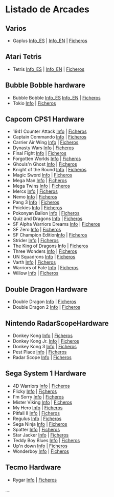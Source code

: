 # Listado de Arcades

Varios
----------------------------------
* Gaplus [Info_ES](https://github.com/neptuno-fpga/Binaries/tree/main/Arcades/Z--Infojuegos/Gaplus.md) | [Info_EN](https://github.com/neptuno-fpga/Binaries/blob/main/Arcades/Z--Infojuegos/Gaplus_en.md) | [Ficheros](https://github.com/neptuno-fpga/Binaries/tree/main/Arcades/Varios/Gaplus)

Atari Tetris
----------------------------------
* Tetris [Info_ES](https://github.com/neptuno-fpga/Binaries/tree/main/Arcades/Z--Infojuegos/Tetris.md) | [Info_EN](https://github.com/neptuno-fpga/Binaries/blob/main/Arcades/Z--Infojuegos/Tetris_en.md) | [Ficheros](https://github.com/neptuno-fpga/Binaries/tree/main/Arcades/Atari%20Tetris)

Bubble Bobble hardware
----------------------------------
* Bubble Bobble [Info_ES](https://github.com/neptuno-fpga/Binaries/blob/main/Arcades/Z--Infojuegos/Bubble%20Bobble.md) [Info_EN](https://github.com/neptuno-fpga/Binaries/blob/main/Arcades/Z--Infojuegos/BubbleBobble_EN.md) | [Ficheros](https://github.com/neptuno-fpga/Binaries/tree/main/Arcades/Bubble%20Bobble%20Hardware)
* Tokio [Info](https://github.com/ingloriond/Unamiga/blob/master/Cores/Arcades/Z--Infojuegos/Tokio.md) | [Ficheros](https://github.com/neptuno-fpga/Binaries/tree/main/Arcades/Bubble%20Bobble%20Hardware)

Capcom CPS1 Hardware
----------------------------------
* 1941 Counter Attack [Info](https://github.com/neptuno-fpga/Binaries/tree/main/Arcades/Z--Infojuegos/1941.md) | [Ficheros](https://github.com/neptuno-fpga/Binaries/tree/main/Arcades/Capcom%20CPS1%20hardware)
* Captain Commando [Info](https://github.com/neptuno-fpga/Binaries/tree/main/Arcades/Z--Infojuegos/Capitancommando.md) | [Ficheros](https://github.com/neptuno-fpga/Binaries/tree/main/Arcades/Capcom%20CPS1%20hardware)
* Carrier Air Wing [Info](https://github.com/neptuno-fpga/Binaries/tree/main/Arcades/Z--Infojuegos/CarrierAirWing.md) | [Ficheros](https://github.com/neptuno-fpga/Binaries/tree/main/Arcades/Capcom%20CPS1%20hardware)
* Dynasty Wars [Info](https://github.com/neptuno-fpga/Binaries/tree/main/Arcades/Z--Infojuegos/.md) | [Ficheros](https://github.com/neptuno-fpga/Binaries/tree/main/Arcades/Capcom%20CPS1%20hardware)
* Final Fight [Info](https://github.com/neptuno-fpga/Binaries/tree/main/Arcades/Z--Infojuegos/FinalFight.md) | [Ficheros](https://github.com/neptuno-fpga/Binaries/tree/main/Arcades/Capcom%20CPS1%20hardware)
* Forgotten Worlds [Info](https://github.com/neptuno-fpga/Binaries/tree/main/Arcades/Z--Infojuegos/ForgottenWorlds.md) | [Ficheros](https://github.com/neptuno-fpga/Binaries/tree/main/Arcades/Capcom%20CPS1%20hardware)
* Ghouls'n Ghost [Info](https://github.com/neptuno-fpga/Binaries/tree/main/Arcades/Z--Infojuegos/Ghouls'nghost.md) | [Ficheros](https://github.com/neptuno-fpga/Binaries/tree/main/Arcades/Capcom%20CPS1%20hardware)
* Knight of the Round [Info](https://github.com/neptuno-fpga/Binaries/tree/main/Arcades/Z--Infojuegos/Knightoftheround.md) | [Ficheros](https://github.com/neptuno-fpga/Binaries/tree/main/Arcades/Capcom%20CPS1%20hardware)
* Magic Sword [Info](https://github.com/neptuno-fpga/Binaries/tree/main/Arcades/Z--Infojuegos/MagicSword.md) | [Ficheros](https://github.com/neptuno-fpga/Binaries/tree/main/Arcades/Capcom%20CPS1%20hardware)
* Mega Man [Info](https://github.com/neptuno-fpga/Binaries/tree/main/Arcades/Z--Infojuegos/Megaman.md) | [Ficheros](https://github.com/neptuno-fpga/Binaries/tree/main/Arcades/Capcom%20CPS1%20hardware)
* Mega Twins [Info](https://github.com/neptuno-fpga/Binaries/tree/main/Arcades/Z--Infojuegos/Megatwins.md) | [Ficheros](https://github.com/neptuno-fpga/Binaries/tree/main/Arcades/Capcom%20CPS1%20hardware)
* Mercs [Info](https://github.com/neptuno-fpga/Binaries/tree/main/Arcades/Z--Infojuegos/Mercs.md) | [Ficheros](https://github.com/neptuno-fpga/Binaries/tree/main/Arcades/Capcom%20CPS1%20hardware)
* Nemo [Info](https://github.com/neptuno-fpga/Binaries/tree/main/Arcades/Z--Infojuegos/Nemo.md) | [Ficheros](https://github.com/neptuno-fpga/Binaries/tree/main/Arcades/Capcom%20CPS1%20hardware)
* Pang 3 [Info](https://github.com/neptuno-fpga/Binaries/tree/main/Arcades/Z--Infojuegos/Pang3.md) | [Ficheros](https://github.com/neptuno-fpga/Binaries/tree/main/Arcades/Capcom%20CPS1%20hardware)
* Pnickies [Info](https://github.com/neptuno-fpga/Binaries/tree/main/Arcades/Z--Infojuegos/Pnickies.md) | [Ficheros](https://github.com/neptuno-fpga/Binaries/tree/main/Arcades/Capcom%20CPS1%20hardware)
* Pokonyan Ballon [Info](https://github.com/neptuno-fpga/Binaries/tree/main/Arcades/Z--Infojuegos/Pokonyan_Balloon.md) | [Ficheros](https://github.com/neptuno-fpga/Binaries/tree/main/Arcades/Capcom%20CPS1%20hardware)
* Quiz and Dragons [Info](https://github.com/neptuno-fpga/Binaries/tree/main/Arcades/Z--Infojuegos/Quizanddragons.md) | [Ficheros](https://github.com/neptuno-fpga/Binaries/tree/main/Arcades/Capcom%20CPS1%20hardware)
* SF Alpha Warriors Dreams [Info](https://github.com/neptuno-fpga/Binaries/tree/main/Arcades/Z--Infojuegos/SF_Alpha_Warriors_Dreams.md) | [Ficheros](https://github.com/neptuno-fpga/Binaries/tree/main/Arcades/Capcom%20CPS1%20hardware)
* SF Zero [Info](https://github.com/neptuno-fpga/Binaries/tree/main/Arcades/Z--Infojuegos/SF_Zero.md) | [Ficheros](https://github.com/neptuno-fpga/Binaries/tree/main/Arcades/Capcom%20CPS1%20hardware)
* SF Champion Edition[Info](https://github.com/neptuno-fpga/Binaries/tree/main/Arcades/Z--Infojuegos/SF2_Champion_Edition.md) | [Ficheros](https://github.com/neptuno-fpga/Binaries/tree/main/Arcades/Capcom%20CPS1%20hardware)
* Strider [Info](https://github.com/neptuno-fpga/Binaries/tree/main/Arcades/Z--Infojuegos/Strider.md) | [Ficheros](https://github.com/neptuno-fpga/Binaries/tree/main/Arcades/Capcom%20CPS1%20hardware)
* The King of Dragons [Info](https://github.com/neptuno-fpga/Binaries/tree/main/Arcades/Z--Infojuegos/The_King_of_Dragons.md) | [Ficheros](https://github.com/neptuno-fpga/Binaries/tree/main/Arcades/Capcom%20CPS1%20hardware)
* Three Wonders [Info](https://github.com/neptuno-fpga/Binaries/tree/main/Arcades/Z--Infojuegos/Three_Wonders.md) | [Ficheros](https://github.com/neptuno-fpga/Binaries/tree/main/Arcades/Capcom%20CPS1%20hardware)
* UN Squadrons [Info](https://github.com/neptuno-fpga/Binaries/tree/main/Arcades/Z--Infojuegos/UN_Squadron.md) | [Ficheros](https://github.com/neptuno-fpga/Binaries/tree/main/Arcades/Capcom%20CPS1%20hardware)
* Varth [Info](https://github.com/neptuno-fpga/Binaries/tree/main/Arcades/Z--Infojuegos/Varth.md) | [Ficheros](https://github.com/neptuno-fpga/Binaries/tree/main/Arcades/Capcom%20CPS1%20hardware)
* Warriors of Fate [Info](https://github.com/neptuno-fpga/Binaries/tree/main/Arcades/Z--Infojuegos/Warriors_of_Fate.md) | [Ficheros](https://github.com/neptuno-fpga/Binaries/tree/main/Arcades/Capcom%20CPS1%20hardware)
* Willow [Info](https://github.com/neptuno-fpga/Binaries/tree/main/Arcades/Z--Infojuegos/Willow.md) | [Ficheros](https://github.com/neptuno-fpga/Binaries/tree/main/Arcades/Capcom%20CPS1%20hardware)

Double Dragon Hardware
----------------------------------
* Double Dragon [Info]() | [Ficheros](https://github.com/neptuno-fpga/Binaries/tree/main/Arcades/Double%20Dragon%20Hardware)
* Double Dragon 2 [Info]() | [Ficheros](https://github.com/neptuno-fpga/Binaries/tree/main/Arcades/Double%20Dragon%20Hardware)

Nintendo RadarScopeHardware
----------------------------------
* Donkey Kong [Info]() | [Ficheros](https://github.com/neptuno-fpga/Binaries/tree/main/Arcades/Nintendo%20RadarScope%20Hardware)
* Donkey Kong Jr. [Info]() | [Ficheros](https://github.com/neptuno-fpga/Binaries/tree/main/Arcades/Nintendo%20RadarScope%20Hardware)
* Donkey Kong 3 [Info]() | [Ficheros](https://github.com/neptuno-fpga/Binaries/tree/main/Arcades/Nintendo%20RadarScope%20Hardware)
* Pest Place [Info]() | [Ficheros](https://github.com/neptuno-fpga/Binaries/tree/main/Arcades/Nintendo%20RadarScope%20Hardware)
* Radar Scope [Info]() | [Ficheros](https://github.com/neptuno-fpga/Binaries/tree/main/Arcades/Nintendo%20RadarScope%20Hardware)

Sega System 1 Hardware
----------------------------------
* 4D Warriors [Info]() | [Ficheros](https://github.com/neptuno-fpga/Binaries/tree/main/Arcades/Sega%20System%201%20Hardware)
* Flicky [Info]() | [Ficheros](https://github.com/neptuno-fpga/Binaries/tree/main/Arcades/Sega%20System%201%20Hardware)
* I'm Sorry [Info]() | [Ficheros](https://github.com/neptuno-fpga/Binaries/tree/main/Arcades/Sega%20System%201%20Hardware)
* Mister Viking [Info]() | [Ficheros](https://github.com/neptuno-fpga/Binaries/tree/main/Arcades/Sega%20System%201%20Hardware)
* My Hero [Info]() | [Ficheros](https://github.com/neptuno-fpga/Binaries/tree/main/Arcades/Sega%20System%201%20Hardware)
* Pitfall II [Info]() | [Ficheros](https://github.com/neptuno-fpga/Binaries/tree/main/Arcades/Sega%20System%201%20Hardware)
* Regulus [Info]() | [Ficheros](https://github.com/neptuno-fpga/Binaries/tree/main/Arcades/Sega%20System%201%20Hardware)
* Sega Ninja [Info]() | [Ficheros](https://github.com/neptuno-fpga/Binaries/tree/main/Arcades/Sega%20System%201%20Hardware)
* Spatter [Info]() | [Ficheros](https://github.com/neptuno-fpga/Binaries/tree/main/Arcades/Sega%20System%201%20Hardware)
* Star Jacker [Info]() | [Ficheros](https://github.com/neptuno-fpga/Binaries/tree/main/Arcades/Sega%20System%201%20Hardware)
* Teddy Boy Blues [Info]() | [Ficheros](https://github.com/neptuno-fpga/Binaries/tree/main/Arcades/Sega%20System%201%20Hardware)
* Up'n down [Info]() | [Ficheros](https://github.com/neptuno-fpga/Binaries/tree/main/Arcades/Sega%20System%201%20Hardware)
* Wonderboy [Info]() | [Ficheros](https://github.com/neptuno-fpga/Binaries/tree/main/Arcades/Sega%20System%201%20Hardware)

Tecmo Hardware
----------------------------------
* Rygar [Info]() | [Ficheros](https://github.com/neptuno-fpga/Binaries/tree/main/Arcades/Tecmo%20Hardware)


....
